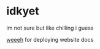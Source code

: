 # idkyet
im not sure but like chilling i guess

[weeeh](https://github.com/WaterBoi06/idkyet/blob/main/portfolio-website/README) for deploying website docs
